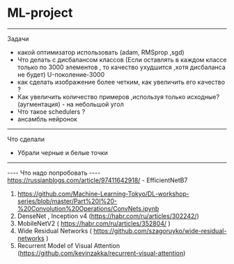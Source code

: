 # ML-project
-------------
Задачи
- какой оптимизатор использовать (adam, RMSprop ,sgd) 
- Что делать с дисбалансом классов (Если оставлять в каждом классе только по 3000 элементов , то качество ухудшится ,хотя дисбаланса не будет) U-поколение-3000
- как сделать изображение более четким, как увеличить его качество ? 
- Как увеличить количество примеров ,используя только исходные? (аугментация) - на небольшой угол 
- Что такое schedulers ?
- ансамбль нейронок
-------------------
Что сделали
+ Убрали черные и белые точки
-------------------


---- Что надо попробовать ----
https://russianblogs.com/article/97411642918/ - EfficientNetB7


1) https://github.com/Machine-Learning-Tokyo/DL-workshop-series/blob/master/Part%20I%20-%20Convolution%20Operations/ConvNets.ipynb
2) DenseNet , Inception v4 (https://habr.com/ru/articles/302242/) 
3) MobileNetV2 ( https://habr.com/ru/articles/352804/ )
4) Wide Residual Networks ( https://github.com/szagoruyko/wide-residual-networks )
5) Recurrent Model of Visual Attention (https://github.com/kevinzakka/recurrent-visual-attention)
